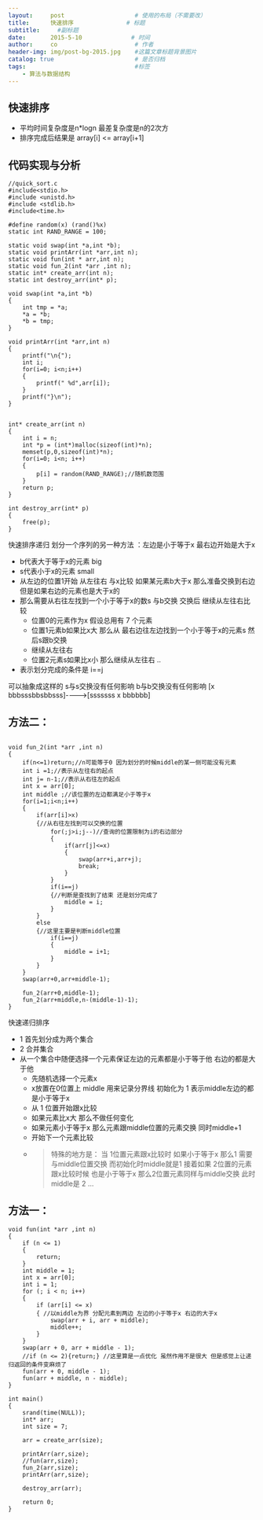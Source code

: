 ```yaml
---
layout:     post                    # 使用的布局（不需要改）
title:      快速排序               # 标题 
subtitle:     #副标题
date:       2015-5-10              # 时间
author:     co                      # 作者
header-img: img/post-bg-2015.jpg    #这篇文章标题背景图片
catalog: true                       # 是否归档
tags:                               #标签
    - 算法与数据结构
---
```

## 快速排序
- 平均时间复杂度是n*logn 最差复杂度是n的2次方
- 排序完成后结果是 array[i] <= array[i+1]


## 代码实现与分析
```
//quick_sort.c  
#include<stdio.h>
#include <unistd.h>
#include <stdlib.h>
#include<time.h>

#define random(x) (rand()%x)
static int RAND_RANGE = 100;

static void swap(int *a,int *b);
static void printArr(int *arr,int n);
static void fun(int * arr,int n);
static void fun_2(int *arr ,int n);
static int* create_arr(int n);
static int destroy_arr(int* p);

void swap(int *a,int *b)
{
    int tmp = *a;
    *a = *b;
    *b = tmp;
}

void printArr(int *arr,int n)
{
    printf("\n{");
    int i;
    for(i=0; i<n;i++)
    {
        printf(" %d",arr[i]);
    }
    printf("}\n");
}


int* create_arr(int n)
{
    int i = n;
    int *p = (int*)malloc(sizeof(int)*n);
    memset(p,0,sizeof(int)*n);
    for(i=0; i<n; i++)
    {
        p[i] = random(RAND_RANGE);//随机数范围
    }
    return p;
}

int destroy_arr(int* p)
{
    free(p);
}

```



快速排序递归 划分一个序列的另一种方法 ：左边是小于等于x 最右边开始是大于x
- b代表大于等于x的元素 big 
- s代表小于x的元素 small
- 从左边的位置1开始 从左往右 与x比较 如果某元素b大于x 那么准备交换到右边 但是如果右边的元素也是大于x的 
- 那么需要从右往左找到一个小于等于x的数s 与b交换  交换后 继续从左往右比较
  -  位置0的元素作为x 假设总用有 7 个元素
  -  位置1元素b如果比x大 那么从 最右边往左边找到一个小于等于x的元素s  然后s跟b交换
  -  继续从左往右
  -  位置2元素s如果比x小 那么继续从左往右
      ..
- 表示划分完成的条件是 i==j

可以抽象成这样的 s与s交换没有任何影响 b与b交换没有任何影响
[x bbbsssbbsbbsss]---->[sssssss x bbbbbb]



## 方法二：
```

void fun_2(int *arr ,int n)
{
    if(n<=1)return;//n可能等于0 因为划分的时候middle的某一侧可能没有元素
    int i =1;//表示从左往右的起点
    int j= n-1;//表示从右往左的起点
    int x = arr[0];
    int middle ;//该位置的左边都满足小于等于x
    for(i=1;i<n;i++)
    {
        if(arr[i]>x)
        {//从右往左找到可以交换的位置
            for(;j>i;j--)//查询的位置限制为i的右边部分
            {
                if(arr[j]<=x)
                {
                    swap(arr+i,arr+j);
                    break;
                }
            }
            if(i==j)
            {//判断是查找到了结束 还是划分完成了
                middle = i;
            }
        }
        else
        {//这里主要是判断middle位置
            if(i==j)
            {
                middle = i+1;
            }
        }
    }
    swap(arr+0,arr+middle-1);

    fun_2(arr+0,middle-1);
    fun_2(arr+middle,n-(middle-1)-1);
}

```


快速递归排序
- 1 首先划分成为两个集合
- 2 合并集合
- 从一个集合中随便选择一个元素保证左边的元素都是小于等于他 右边的都是大于他
  -  先随机选择一个元素x
  -  x放置在0位置上 middle 用来记录分界线 初始化为 1 表示middle左边的都是小于等于x 
  -  从 1 位置开始跟x比较
  -  如果元素比x大 那么不做任何变化
  -  如果元素小于等于x 那么元素跟middle位置的元素交换 同时middle+1 
  -  开始下一个元素比较
  -   > 特殊的地方是：
    当 1位置元素跟x比较时 如果小于等于x 那么1 需要与middle位置交换 而初始化时middle就是1 
    接着如果 2位置的元素跟x比较时候 也是小于等于x 那么2位置元素同样与middle交换 此时middle是 2
    ...
    

## 方法一：

```
void fun(int *arr ,int n)
{
    if (n <= 1)
    {
        return;
    }
    int middle = 1;
    int x = arr[0];
    int i = 1;
    for (; i < n; i++)
    {
        if (arr[i] <= x)
        { //以middle为界 分配元素到两边 左边的小于等于x 右边的大于x
            swap(arr + i, arr + middle);
            middle++;
        }
    }
    swap(arr + 0, arr + middle - 1);
    //if (n <= 2){return;} //这里算是一点优化 虽然作用不是很大 但是感觉上让递归返回的条件变麻烦了 
    fun(arr + 0, middle - 1);
    fun(arr + middle, n - middle);
}

int main()  
{  
    srand(time(NULL));
    int* arr;
    int size = 7;
    
    arr = create_arr(size);
    
    printArr(arr,size);
    //fun(arr,size);
    fun_2(arr,size);
    printArr(arr,size);

    destroy_arr(arr);
 
    return 0;
} 
```